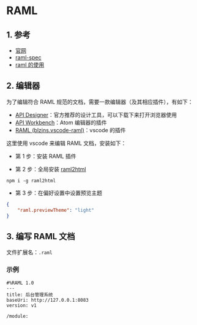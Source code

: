 # RAML

## 1. 参考

* [官网](https://raml.org/)
* [raml-spec](https://github.com/raml-org/raml-spec)
* [raml 的使用](https://blog.csdn.net/fang_qiming/article/details/79379731)

## 2. 编辑器

为了编辑符合 RAML 规范的文档，需要一款编辑器（及其相应插件），有如下：

* [API Designer](https://github.com/mulesoft/api-designer)：官方推荐的设计工具，可以下载下来打开浏览器使用
* [API Workbench](http://apiworkbench.com/)：Atom 编辑器的插件
* [RAML (blzjns.vscode-raml)](https://github.com/blzjns/vscode-raml)：vscode 的插件

这里使用 vscode 来编辑 RAML 文档，安装如下：

* 第 1 步：安装 RAML 插件

* 第 2 步：全局安装 [raml2html](https://www.npmjs.com/package/raml2html)

```shell
npm i -g raml2html
```

* 第 3 步：在偏好设置中设置预览主题

```json
{
    "raml.previewTheme": "light"
}
```

## 3. 编写 RAML 文档

文件扩展名：`.raml`

### 示例

```raml
#%RAML 1.0
---
title: 后台管理系统
baseUri: http://127.0.0.1:8083
version: v1

/module:
```